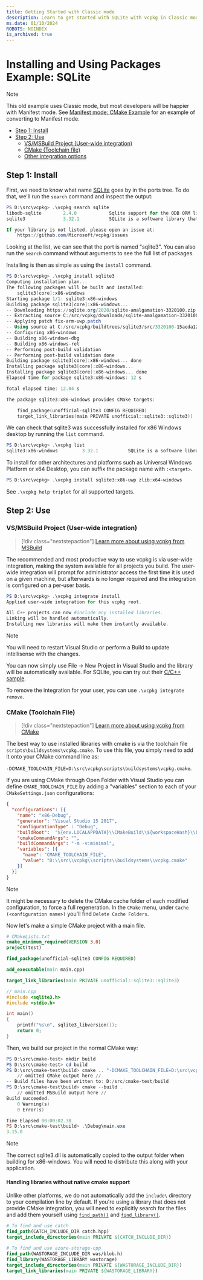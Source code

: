 ```yaml
---
title: Getting Started with Classic mode
description: Learn to get started with SQLite with vcpkg in Classic mode.
ms.date: 01/10/2024
ROBOTS: NOINDEX
is_archived: true
---
```

# Installing and Using Packages Example: SQLite

> [!NOTE]
> This old example uses Classic mode, but most developers will be happier with Manifest mode. See [Manifest mode: CMake Example](manifest-mode-cmake.md) for an example of converting to Manifest mode.

- [Step 1: Install](#install)
- [Step 2: Use](#use)
  - [VS/MSBuild Project (User-wide integration)](#msbuild)
  - [CMake (Toolchain file)](#cmake)
  - [Other integration options](../users/buildsystems/manual-integration.md)

## <a name="install"></a> Step 1: Install

First, we need to know what name [SQLite](https://sqlite.org) goes by in the ports tree. To do that, we'll run the `search` command and inspect the output:

```powershell
PS D:\src\vcpkg> .\vcpkg search sqlite
libodb-sqlite        2.4.0            Sqlite support for the ODB ORM library
sqlite3              3.32.1           SQLite is a software library that implements a se...

If your library is not listed, please open an issue at:
    https://github.com/Microsoft/vcpkg/issues
```

Looking at the list, we can see that the port is named "sqlite3". You can also run the `search` command without arguments to see the full list of packages.

Installing is then as simple as using the `install` command.

```powershell
PS D:\src\vcpkg> .\vcpkg install sqlite3
Computing installation plan...
The following packages will be built and installed:
    sqlite3[core]:x86-windows
Starting package 1/1: sqlite3:x86-windows
Building package sqlite3[core]:x86-windows...
-- Downloading https://sqlite.org/2020/sqlite-amalgamation-3320100.zip...
-- Extracting source C:/src/vcpkg/downloads/sqlite-amalgamation-3320100.zip
-- Applying patch fix-arm-uwp.patch
-- Using source at C:/src/vcpkg/buildtrees/sqlite3/src/3320100-15aeda126a.clean
-- Configuring x86-windows
-- Building x86-windows-dbg
-- Building x86-windows-rel
-- Performing post-build validation
-- Performing post-build validation done
Building package sqlite3[core]:x86-windows... done
Installing package sqlite3[core]:x86-windows...
Installing package sqlite3[core]:x86-windows... done
Elapsed time for package sqlite3:x86-windows: 12 s

Total elapsed time: 12.04 s

The package sqlite3:x86-windows provides CMake targets:

    find_package(unofficial-sqlite3 CONFIG REQUIRED)
    target_link_libraries(main PRIVATE unofficial::sqlite3::sqlite3))

```

We can check that sqlite3 was successfully installed for x86 Windows desktop by running the `list` command.

```powershell
PS D:\src\vcpkg> .\vcpkg list
sqlite3:x86-windows         3.32.1           SQLite is a software library that implements a se...
```

To install for other architectures and platforms such as Universal Windows Platform or x64 Desktop, you can suffix the package name with `:<target>`.

```powershell
PS D:\src\vcpkg> .\vcpkg install sqlite3:x86-uwp zlib:x64-windows
```

See `.\vcpkg help triplet` for all supported targets.

## <a name="use"></a> Step 2: Use

### <a name="msbuild"></a> VS/MSBuild Project (User-wide integration)

> [!div class="nextstepaction"]
> [Learn more about using vcpkg from MSBuild](../users/buildsystems/msbuild-integration.md)

The recommended and most productive way to use vcpkg is via user-wide integration, making the system available for all projects you build. The user-wide integration will prompt for administrator access the first time it is used on a given machine, but afterwards is no longer required and the integration is configured on a per-user basis.

```powershell
PS D:\src\vcpkg> .\vcpkg integrate install
Applied user-wide integration for this vcpkg root.

All C++ projects can now #include any installed libraries.
Linking will be handled automatically.
Installing new libraries will make them instantly available.
```

> [!NOTE]
> You will need to restart Visual Studio or perform a Build to update intellisense with the changes.

You can now simply use File -> New Project in Visual Studio and the library will be automatically available. For SQLite, you can try out their [C/C++ sample](https://sqlite.org/quickstart.html).

To remove the integration for your user, you can use `.\vcpkg integrate remove`.

### <a name="cmake"></a> CMake (Toolchain File)

> [!div class="nextstepaction"]
> [Learn more about using vcpkg from CMake](../users/buildsystems/cmake-integration.md)

The best way to use installed libraries with cmake is via the toolchain file `scripts\buildsystems\vcpkg.cmake`. To use this file, you simply need to add it onto your CMake command line as:

  `-DCMAKE_TOOLCHAIN_FILE=D:\src\vcpkg\scripts\buildsystems\vcpkg.cmake`.

If you are using CMake through Open Folder with Visual Studio you can define `CMAKE_TOOLCHAIN_FILE` by adding a "variables" section to each of your `CMakeSettings.json` configurations:

```json
{
  "configurations": [{
    "name": "x86-Debug",
    "generator": "Visual Studio 15 2017",
    "configurationType" : "Debug",
    "buildRoot":  "${env.LOCALAPPDATA}\\CMakeBuild\\${workspaceHash}\\build\\${name}",
    "cmakeCommandArgs": "",
    "buildCommandArgs": "-m -v:minimal",
    "variables": [{
      "name": "CMAKE_TOOLCHAIN_FILE",
      "value": "D:\\src\\vcpkg\\scripts\\buildsystems\\vcpkg.cmake"
    }]
  }]
}
```

> [!NOTE]
> It might be necessary to delete the CMake cache folder of each modified configuration, to force a full regeneration. In the `CMake` menu, under `Cache (<configuration name>)` you'll find `Delete Cache Folders`.

Now let's make a simple CMake project with a main file.

```cmake
# CMakeLists.txt
cmake_minimum_required(VERSION 3.0)
project(test)

find_package(unofficial-sqlite3 CONFIG REQUIRED)

add_executable(main main.cpp)

target_link_libraries(main PRIVATE unofficial::sqlite3::sqlite3)
```

```cpp
// main.cpp
#include <sqlite3.h>
#include <stdio.h>

int main()
{
    printf("%s\n", sqlite3_libversion());
    return 0;
}
```

Then, we build our project in the normal CMake way:

```powershell
PS D:\src\cmake-test> mkdir build 
PS D:\src\cmake-test> cd build
PS D:\src\cmake-test\build> cmake .. "-DCMAKE_TOOLCHAIN_FILE=D:\src\vcpkg\scripts\buildsystems\vcpkg.cmake"
    // omitted CMake output here //
-- Build files have been written to: D:/src/cmake-test/build
PS D:\src\cmake-test\build> cmake --build .
    // omitted MSBuild output here //
Build succeeded.
    0 Warning(s)
    0 Error(s)

Time Elapsed 00:00:02.38
PS D:\src\cmake-test\build> .\Debug\main.exe
3.15.0
```

> [!NOTE]
> The correct sqlite3.dll is automatically copied to the output folder when building for x86-windows. You will need to distribute this along with your application.

#### Handling libraries without native cmake support

Unlike other platforms, we do not automatically add the `include\` directory to your compilation line by default. If you're using a library that does not provide CMake integration, you will need to explicitly search for the files and add them yourself using [`find_path()`](https://cmake.org/cmake/help/latest/command/find_path.html) and [`find_library()`](https://cmake.org/cmake/help/latest/command/find_library.html).

```cmake
# To find and use catch
find_path(CATCH_INCLUDE_DIR catch.hpp)
target_include_directories(main PRIVATE ${CATCH_INCLUDE_DIR})

# To find and use azure-storage-cpp
find_path(WASTORAGE_INCLUDE_DIR was/blob.h)
find_library(WASTORAGE_LIBRARY wastorage)
target_include_directories(main PRIVATE ${WASTORAGE_INCLUDE_DIR})
target_link_libraries(main PRIVATE ${WASTORAGE_LIBRARY})
```
